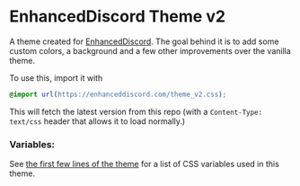 # EnhancedDiscord Theme v2
A theme created for [EnhancedDiscord](https://github.com/joe27g/EnhancedDiscord). The goal behind it is to add some custom colors, a background and a few other improvements over the vanilla theme.

To use this, import it with
```css
@import url(https://enhanceddiscord.com/theme_v2.css);
```
This will fetch the latest version from this repo (with a `Content-Type: text/css` header that allows it to load normally.)

### Variables:
See [the first few lines of the theme](/blob/v2/theme.css#L4-L16) for a list of CSS variables used in this theme.
